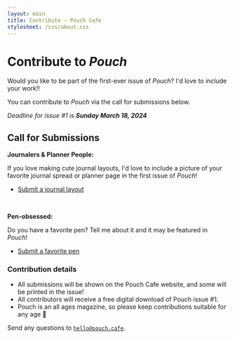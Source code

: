 ```yaml
---
layout: main
title: Contribute — Pouch Cafe
stylesheet: /css/about.css
---
```


<div class="page">

# Contribute to _Pouch_

Would you like to be part of the first-ever issue of _Pouch_? 
I'd love to include your work!!

You can contribute to _Pouch_ via the call for submissions below.

_Deadline for issue #1 is **Sunday March 18, 2024**_

## Call for Submissions

**Journalers & Planner People:**

If you love making cute journal layouts, I'd love to include a picture of your favorite journal spread or planner page in the first issue of _Pouch_!

- [Submit a journal layout]()

<br>

**Pen-obsessed:**

Do you have a favorite pen? Tell me about it and it may be featured in _Pouch_!

- [Submit a favorite pen]()


### Contribution details

- All submissions will be shown on the Pouch Cafe website, and some will be printed in the issue!
- All contributors will receive a free digital download of Pouch issue #1.
- Pouch is an all ages magazine, so please keep contributions suitable for any age 💞

Send any questions to <code>hello@pouch.cafe</code>.


</div>